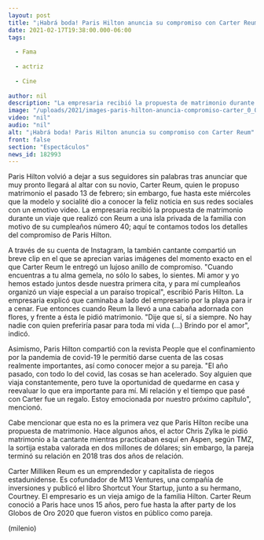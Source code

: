 ```yaml
---
layout: post
title: "¡Habrá boda! Paris Hilton anuncia su compromiso con Carter Reum"
date: 2021-02-17T19:38:00.000-06:00
tags:
  
  - Fama
  
  - actriz
  
  - Cine
  
author: nil
description: "La empresaria recibió la propuesta de matrimonio durante un viaje que realizó con Reum a una isla privada de la familia. "
image: "/uploads/2021/images-paris-hilton-anuncia-compromiso-carter_0_0_1200_747.jpg"
video: "nil"
audio: "nil"
alt: "¡Habrá boda! Paris Hilton anuncia su compromiso con Carter Reum"
front: false
section: "Espectáculos"
news_id: 182993
---
```


Paris Hilton volvió a dejar a sus seguidores sin palabras tras anunciar que muy pronto llegará al altar con su novio, Carter Reum, quien le propuso matrimonio el pasado 13 de febrero; sin embargo, fue hasta este miércoles que la modelo y socialité dio a conocer la feliz noticia en sus redes sociales con un emotivo video.  La empresaria recibió la propuesta de matrimonio durante un viaje que realizó con Reum a una isla privada de la familia con motivo de su cumpleaños número 40; aquí te contamos todos los detalles del compromiso de Paris Hilton.

A través de su cuenta de Instagram, la también cantante compartió un breve clip en el que se aprecian varias imágenes del momento exacto en el que Carter Reum le entregó un lujoso anillo de compromiso.  "Cuando encuentras a tu alma gemela, no sólo lo sabes, lo sientes. Mi amor y yo hemos estado juntos desde nuestra primera cita, y para mí cumpleaños organizó un viaje especial a un paraíso tropical", escribió Paris Hilton.  La empresaria explicó que caminaba a lado del empresario por la playa para ir a cenar. Fue entonces cuando Reum la llevó a una cabaña adornada con flores, y frente a ésta le pidió matrimonio.  "Dije que sí, sí a siempre. No hay nadie con quien preferiría pasar para toda mi vida (...) Brindo por el amor", indicó.  

Asimismo, Paris Hilton compartió con la revista People que el confinamiento por la pandemia de covid-19 le permitió darse cuenta de las cosas realmente importantes, así como conocer mejor a su pareja.  "El año pasado, con todo lo del covid, las cosas se han acelerado. Soy alguien que viaja constantemente, pero tuve la oportunidad de quedarme en casa y reevaluar lo que era importante para mí. Mi relación y el tiempo que pasé con Carter fue un regalo. Estoy emocionada por nuestro próximo capítulo", mencionó.  

Cabe mencionar que esta no es la primera vez que Paris Hilton recibe una propuesta de matrimonio. Hace algunos años, el actor Chris Zylka le pidió matrimonio a la cantante mientras practicaban esquí en Aspen, según TMZ, la sortija estaba valorada en dos millones de dólares; sin embargo, la pareja terminó su relación en 2018 tras dos años de relación.


Carter Milliken Reum es un emprendedor y capitalista de riegos estadunidense.  Es cofundador de M13 Ventures, una compañía de inversiones y publicó el libro Shortcut Your Startup, junto a su hermano, Courtney.  El empresario es un vieja amigo de la familia Hilton. Carter Reum conoció a Paris hace unos 15 años, pero fue hasta la after party de los Globos de Oro 2020 que fueron vistos en público como pareja.  

(milenio)